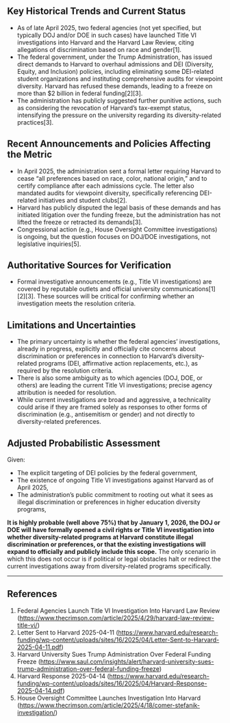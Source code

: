 ## Key Historical Trends and Current Status

- As of late April 2025, two federal agencies (not yet specified, but typically DOJ and/or DOE in such cases) have launched Title VI investigations into Harvard and the Harvard Law Review, citing allegations of discrimination based on race and gender[1].
- The federal government, under the Trump Administration, has issued direct demands to Harvard to overhaul admissions and DEI (Diversity, Equity, and Inclusion) policies, including eliminating some DEI-related student organizations and instituting comprehensive audits for viewpoint diversity. Harvard has refused these demands, leading to a freeze on more than $2 billion in federal funding[2][3].
- The administration has publicly suggested further punitive actions, such as considering the revocation of Harvard’s tax-exempt status, intensifying the pressure on the university regarding its diversity-related practices[3].

## Recent Announcements and Policies Affecting the Metric

- In April 2025, the administration sent a formal letter requiring Harvard to cease “all preferences based on race, color, national origin,” and to certify compliance after each admissions cycle. The letter also mandated audits for viewpoint diversity, specifically referencing DEI-related initiatives and student clubs[2].
- Harvard has publicly disputed the legal basis of these demands and has initiated litigation over the funding freeze, but the administration has not lifted the freeze or retracted its demands[3].
- Congressional action (e.g., House Oversight Committee investigations) is ongoing, but the question focuses on DOJ/DOE investigations, not legislative inquiries[5].

## Authoritative Sources for Verification

- Formal investigative announcements (e.g., Title VI investigations) are covered by reputable outlets and official university communications[1][2][3]. These sources will be critical for confirming whether an investigation meets the resolution criteria.

## Limitations and Uncertainties

- The primary uncertainty is whether the federal agencies’ investigations, already in progress, explicitly and officially cite concerns about discrimination or preferences in connection to Harvard’s diversity-related programs (DEI, affirmative action replacements, etc.), as required by the resolution criteria.
- There is also some ambiguity as to which agencies (DOJ, DOE, or others) are leading the current Title VI investigations; precise agency attribution is needed for resolution.
- While current investigations are broad and aggressive, a technicality could arise if they are framed solely as responses to other forms of discrimination (e.g., antisemitism or gender) and not directly to diversity-related preferences.

## Adjusted Probabilistic Assessment

Given:
- The explicit targeting of DEI policies by the federal government,
- The existence of ongoing Title VI investigations against Harvard as of April 2025,
- The administration’s public commitment to rooting out what it sees as illegal discrimination or preferences in higher education diversity programs,

**It is highly probable (well above 75%) that by January 1, 2026, the DOJ or DOE will have formally opened a civil rights or Title VI investigation into whether diversity-related programs at Harvard constitute illegal discrimination or preferences, or that the existing investigations will expand to officially and publicly include this scope.** The only scenario in which this does not occur is if political or legal obstacles halt or redirect the current investigations away from diversity-related programs specifically.

---

## References

1. Federal Agencies Launch Title VI Investigation Into Harvard Law Review (https://www.thecrimson.com/article/2025/4/29/harvard-law-review-title-vi/)
2. Letter Sent to Harvard 2025-04-11 (https://www.harvard.edu/research-funding/wp-content/uploads/sites/16/2025/04/Letter-Sent-to-Harvard-2025-04-11.pdf)
3. Harvard University Sues Trump Administration Over Federal Funding Freeze (https://www.saul.com/insights/alert/harvard-university-sues-trump-administration-over-federal-funding-freeze)
4. Harvard Response 2025-04-14 (https://www.harvard.edu/research-funding/wp-content/uploads/sites/16/2025/04/Harvard-Response-2025-04-14.pdf)
5. House Oversight Committee Launches Investigation Into Harvard (https://www.thecrimson.com/article/2025/4/18/comer-stefanik-investigation/)